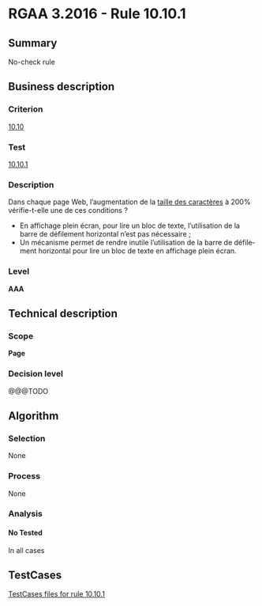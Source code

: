 # RGAA 3.2016 - Rule 10.10.1

## Summary
No-check rule


## Business description

### Criterion
[10.10](http://references.modernisation.gouv.fr/rgaa-accessibilite/criteres.html#crit-10-10)

### Test
[10.10.1](http://references.modernisation.gouv.fr/rgaa-accessibilite/criteres.html#test-10-10-1)

### Description
<div lang="fr">Dans chaque page Web, l&#x2019;augmentation de la <a href="http://references.modernisation.gouv.fr/rgaa-accessibilite/glossaire.html#taille-des-caractres">taille des caract&#xE8;res</a> &#xE0; 200% v&#xE9;rifie-t-elle une de ces conditions&nbsp;? <ul><li>En affichage plein &#xE9;cran, pour lire un bloc de texte, l&#x2019;utilisation de la barre de d&#xE9;filement horizontal n&#x2019;est pas n&#xE9;cessaire&nbsp;;</li> <li>Un m&#xE9;canisme permet de rendre inutile l&#x2019;utilisation de la barre de d&#xE9;filement horizontal pour lire un bloc de texte en affichage plein &#xE9;cran.</li> </ul></div>

### Level
**AAA**


## Technical description

### Scope
**Page**

### Decision level
@@@TODO


## Algorithm

### Selection
None

### Process
None

### Analysis

#### No Tested
In all cases


##  TestCases

[TestCases files for rule 10.10.1](https://github.com/Asqatasun/Asqatasun/tree/RGAA_3.2016/rules/rules-rgaa3.2016/src/test/resources/testcases/rgaa32016/Rgaa32016Rule101001/)


